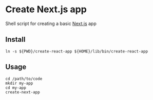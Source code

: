 # Create Next.js app

Shell script for creating a basic [Next.js](http://nextjs.org) app

## Install

```ShellSession
ln -s ${PWD}/create-react-app ${HOME}/lib/bin/create-react-app
```

## Usage

```ShellSession
cd /path/to/code
mkdir my-app
cd my-app
create-next-app
```
